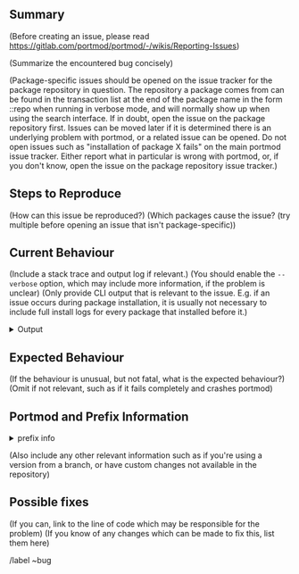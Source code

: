 ## Summary

(Before creating an issue, please read https://gitlab.com/portmod/portmod/-/wikis/Reporting-Issues)

(Summarize the encountered bug concisely)

(Package-specific issues should be opened on the issue tracker for the package repository in question.
The repository a package comes from can be found in the transaction list at the end of the package name in the form ::repo when running in verbose mode, and will normally show up when using the search interface.
If in doubt, open the issue on the package repository first. Issues can be moved later if it is determined there is an underlying problem with portmod, or a related issue can be opened.
Do not open issues such as "installation of package X fails" on the main portmod issue tracker. Either report what in particular is wrong with portmod, or, if you don't know, open the issue on the package repository issue tracker.)

## Steps to Reproduce

(How can this issue be reproduced?)
(Which packages cause the issue? (try multiple before opening an issue that isn't package-specific))

## Current Behaviour

(Include a stack trace and output log if relevant.)
(You should enable the `--verbose` option, which may include more information, if the problem is unclear)
(Only provide CLI output that is relevant to the issue. E.g. if an issue occurs during package installation, it is usually not necessary to include full install logs for every package that installed before it.)

<details><summary>Output</summary>

```
<Output goes here>
```
</details>

## Expected Behaviour

(If the behaviour is unusual, but not fatal, what is the expected behaviour?)
(Omit if not relevant, such as if it fails completely and crashes portmod)

## Portmod and Prefix Information

<details><summary>prefix info</summary>

```
(include the output of `portmod <prefix> info` here)
```
</details>

(Also include any other relevant information such as if you're using a version from a branch, or have custom changes not available in the repository)

## Possible fixes

(If you can, link to the line of code which may be responsible for the problem)
(If you know of any changes which can be made to fix this, list them here)

/label ~bug

